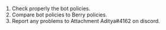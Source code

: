 1. Check properly the bot policies.
2. Compare bot policies to Berry policies.
3. Report any problems to Attachment Aditya#4162 on discord.
